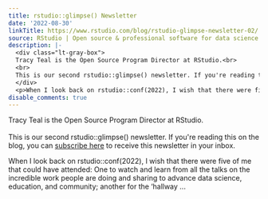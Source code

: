 ```yaml
---
title: rstudio::glimpse() Newsletter
date: '2022-08-30'
linkTitle: https://www.rstudio.com/blog/rstudio-glimpse-newsletter-02/
source: RStudio | Open source & professional software for data science teams on RStudio
description: |-
  <div class="lt-gray-box">
  Tracy Teal is the Open Source Program Director at RStudio.<br>
  <br>
  This is our second rstudio::glimpse() newsletter. If you're reading this on the blog, you can <a href="https://pages.rstudio.net/glimpse.html" target = "_blank">subscribe here</a> to receive this newsletter in your inbox.
  </div>
  <p>When I look back on rstudio::conf(2022), I wish that there were five of me that could have attended: One to watch and learn from all the talks on the incredible work people are doing and sharing to advance data science, education, and community; another for the ‘hallway ...
disable_comments: true
---
```

<div class="lt-gray-box">
Tracy Teal is the Open Source Program Director at RStudio.<br>
<br>
This is our second rstudio::glimpse() newsletter. If you're reading this on the blog, you can <a href="https://pages.rstudio.net/glimpse.html" target = "_blank">subscribe here</a> to receive this newsletter in your inbox.
</div>
<p>When I look back on rstudio::conf(2022), I wish that there were five of me that could have attended: One to watch and learn from all the talks on the incredible work people are doing and sharing to advance data science, education, and community; another for the ‘hallway ...